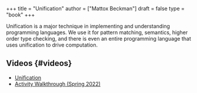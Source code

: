+++
title = "Unification"
author = ["Mattox Beckman"]
draft = false
type = "book"
+++

Unification is a major technique in implementing and understanding programming languages.
We use it for pattern matching, semantics, higher order type checking, and there is even
an entire programming language that uses unification to drive computation.


## Videos {#videos}

-   [Unification](/videos/unification)
-   [Activity Walkthrough (Spring 2022)](https://mediaspace.illinois.edu/media/t/1_b8wr409)
